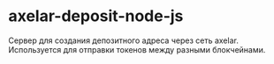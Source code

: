 # axelar-deposit-node-js

Сервер для создания депозитного адреса через сеть axelar. Используется для отправки токенов между разными блокчейнами.
